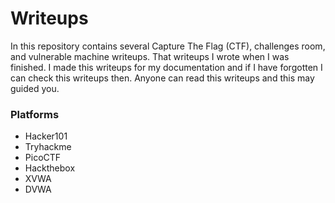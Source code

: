 # Writeups

In this repository contains several Capture The Flag (CTF), challenges room, and vulnerable machine writeups. That writeups I wrote when I was finished. I made this writeups for my documentation and if I have forgotten I can check this writeups then. Anyone can read this writeups and this may guided you.

### Platforms
- Hacker101
- Tryhackme
- PicoCTF
- Hackthebox
- XVWA
- DVWA
